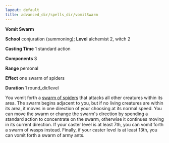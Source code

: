 ```yaml
---
layout: default
title: advanced_dir/spells_dir/vomitSwarm
---
```

 **Vomit Swarm**

**School** conjuration (summoning); **Level** alchemist 2, witch 2

**Casting Time** 1 standard action

**Components** S

**Range** personal

**Effect** one swarm of spiders

**Duration** 1 round_dir/level

You vomit forth a [swarm of spiders](../../../monsters_dir/spider#_spider-swarm) that attacks all other creatures within its area. The swarm begins adjacent to you, but if no living creatures are within its area, it moves in one direction of your choosing at its normal speed. You can move the swarm or change the swarm's direction by spending a standard action to concentrate on the swarm, otherwise it continues moving in its current direction. If your caster level is at least 7th, you can vomit forth a swarm of wasps instead. Finally, if your caster level is at least 13th, you can vomit forth a swarm of army ants.

